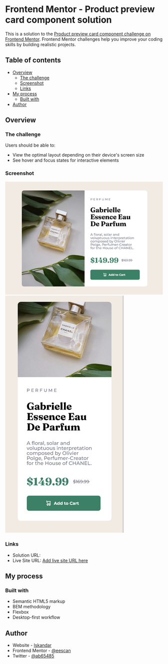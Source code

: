 # Frontend Mentor - Product preview card component solution

This is a solution to the [Product preview card component challenge on Frontend Mentor](https://www.frontendmentor.io/challenges/product-preview-card-component-GO7UmttRfa). Frontend Mentor challenges help you improve your coding skills by building realistic projects.

## Table of contents

-   [Overview](#overview)
    -   [The challenge](#the-challenge)
    -   [Screenshot](#screenshot)
    -   [Links](#links)
-   [My process](#my-process)
    -   [Built with](#built-with)
-   [Author](#author)

## Overview

### The challenge

Users should be able to:

-   View the optimal layout depending on their device's screen size
-   See hover and focus states for interactive elements

### Screenshot

![desktop screenshot](./screenshots/screenshot1.png)
![mobile screenshot](./screenshots/screenshot2.png)

### Links

-   Solution URL: []([https://your-solution-url.com](https://github.com/iskandar13abdurakhmonov/frontend-mentor-product-preveiw-card))
-   Live Site URL: [Add live site URL here](https://main--chimerical-donut-fe1466.netlify.app/)

## My process

### Built with

-   Semantic HTML5 markup
-   BEM methodology
-   Flexbox
-   Desktop-first workflow

## Author

-   Website - [Iskandar](https://github.com/iskandar13abdurakhmonov)
-   Frontend Mentor - [@eescan](https://www.frontendmentor.io/profile/iskandar13abdurakhmonov)
-   Twitter - [@ab65485](https://www.twitter.com/ab65485)
